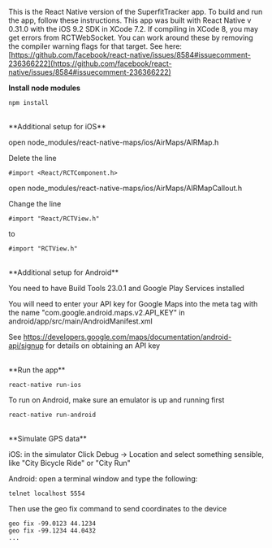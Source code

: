 This is the React Native version of the SuperfitTracker app. To build and run the app, follow these instructions. This app was built with React Native v 0.31.0 with the iOS 9.2 SDK in XCode 7.2. If compiling in XCode 8, you may get errors from RCTWebSocket. You can work around these by removing the compiler warning flags for that target. See here: [https://github.com/facebook/react-native/issues/8584#issuecomment-236366222](https://github.com/facebook/react-native/issues/8584#issuecomment-236366222)

**Install node modules**

```
npm install
```

<br>
**Additional setup for iOS**

open node_modules/react-native-maps/ios/AirMaps/AIRMap.h

Delete the line

```
#import <React/RCTComponent.h>
```

open node_modules/react-native-maps/ios/AirMaps/AIRMapCallout.h

Change the line

```
#import "React/RCTView.h"
```

to

```
#import "RCTView.h"
```

<br>
**Additional setup for Android**

You need to have Build Tools 23.0.1 and Google Play Services installed

You will need to enter your API key for Google Maps into the
meta tag with the name "com.google.android.maps.v2.API_KEY" in  android/app/src/main/AndroidManifest.xml

See https://developers.google.com/maps/documentation/android-api/signup for details on obtaining an API key

<br>
**Run the app**

```
react-native run-ios
```

To run on Android, make sure an emulator is up and running first

```
react-native run-android
```

<br>
**Simulate GPS data**

iOS: in the simulator Click Debug -> Location and select something sensible, like "City Bicycle Ride" or "City Run"

Android: open a terminal window and type the following:

```telnet localhost 5554```

Then use the geo fix command to send coordinates to the device

```
geo fix -99.0123 44.1234
geo fix -99.1234 44.0432
...
```

